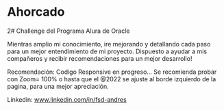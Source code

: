 # Ahorcado

2# Challenge del Programa Alura de Oracle

Mientras amplio mi conocimiento, ire mejorando y detallando cada paso para un mejor entendimiento de mi proyecto. Dispuesto a ayudar a mis compañeros y recibir recomendaciones para un mejor desarrollo!

Recomendación: Codigo Responsive en progreso... Se recomienda probar con Zoom= 100% o hasta que el @2022 se ajuste al borde izquierdo de la pagina, para una mejor apreciación.

Linkedin: www.linkedin.com/in/fsd-andres
